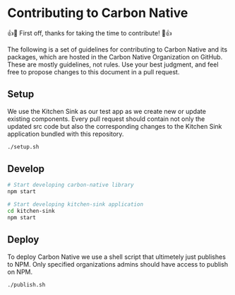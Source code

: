# Contributing to Carbon Native

👍🎉 First off, thanks for taking the time to contribute! 🎉👍

The following is a set of guidelines for contributing to Carbon Native and its packages, which are hosted in the Carbon Native Organization on GitHub. These are mostly guidelines, not rules. Use your best judgment, and feel free to propose changes to this document in a pull request.

## Setup

We use the Kitchen Sink as our test app as we create new or update existing components. Every pull request should contain not only the updated src code but also the corresponding changes to the Kitchen Sink application bundled with this repository.

```bash
./setup.sh
```

## Develop

```bash
# Start developing carbon-native library
npm start

# Start developing kitchen-sink application
cd kitchen-sink
npm start
```

## Deploy

To deploy Carbon Native we use a shell script that ultimetely just publishes to NPM. Only specified organizations admins should have access to publish on NPM.

```bash
./publish.sh
```